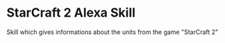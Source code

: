 # StarCraft 2 Alexa Skill

Skill which gives informations about the units from the game "StarCraft 2"